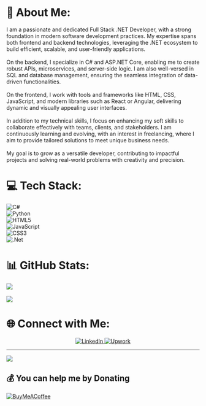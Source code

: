 # 💫 About Me:  
I am a passionate and dedicated Full Stack .NET Developer, with a strong foundation in modern software development practices. My expertise spans both frontend and backend technologies, leveraging the .NET ecosystem to build efficient, scalable, and user-friendly applications.<br><br>On the backend, I specialize in C# and ASP.NET Core, enabling me to create robust APIs, microservices, and server-side logic. I am also well-versed in SQL and database management, ensuring the seamless integration of data-driven functionalities.<br><br>On the frontend, I work with tools and frameworks like HTML, CSS, JavaScript, and modern libraries such as React or Angular, delivering dynamic and visually appealing user interfaces.<br><br>In addition to my technical skills, I focus on enhancing my soft skills to collaborate effectively with teams, clients, and stakeholders. I am continuously learning and evolving, with an interest in freelancing, where I aim to provide tailored solutions to meet unique business needs.<br><br>My goal is to grow as a versatile developer, contributing to impactful projects and solving real-world problems with creativity and precision.

# 💻 Tech Stack:  
![C#](https://img.shields.io/badge/c%23-%23239120.svg?style=for-the-badge&logo=csharp&logoColor=white)  
![Python](https://img.shields.io/badge/python-3670A0?style=for-the-badge&logo=python&logoColor=ffdd54)  
![HTML5](https://img.shields.io/badge/html5-%23E34F26.svg?style=for-the-badge&logo=html5&logoColor=white)  
![JavaScript](https://img.shields.io/badge/javascript-%23323330.svg?style=for-the-badge&logo=javascript&logoColor=%23F7DF1E)  
![CSS3](https://img.shields.io/badge/css3-%231572B6.svg?style=for-the-badge&logo=css3&logoColor=white)  
![.Net](https://img.shields.io/badge/.NET-5C2D91?style=for-the-badge&logo=.net&logoColor=white)  

# 📊 GitHub Stats:  
![](https://github-readme-stats.vercel.app/api?username=Ibrahim-Suker&theme=shadow_blue&hide_border=false&include_all_commits=true&count_private=false)<br/>  
![](https://github-readme-streak-stats.herokuapp.com/?user=Ibrahim-Suker&theme=shadow_blue&hide_border=false)<br/>  

# 🌐 Connect with Me:  
<div align="center">
  <a href="https://www.linkedin.com/in/ibrahim-ahmed-oo/">
    <img src="https://img.shields.io/badge/LinkedIn-0077B5?style=for-the-badge&logo=linkedin&logoColor=white" alt="LinkedIn">
  </a>
  <a href="https://www.upwork.com/nx/find-work/best-matches">
    <img src="https://img.shields.io/badge/Upwork-6FDA44?style=for-the-badge&logo=upwork&logoColor=white" alt="Upwork">
  </a>
</div>

---

[![](https://visitcount.itsvg.in/api?id=Ibrahim-Suker&icon=0&color=0)](https://visitcount.itsvg.in)  

## 💰 You can help me by Donating  
[![BuyMeACoffee](https://img.shields.io/badge/Buy%20Me%20a%20Coffee-ffdd00?style=for-the-badge&logo=buy-me-a-coffee&logoColor=black)](https://buymeacoffee.com/ibrahim_suker)  
